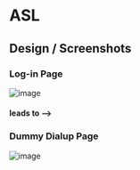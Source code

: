 # ASL


## Design / Screenshots 

### Log-in Page
![image](https://user-images.githubusercontent.com/122040169/229149567-cfe523be-969d-4359-9d6a-ddc1a9f11025.png)

#### leads to -->
### Dummy Dialup Page 
![image](https://user-images.githubusercontent.com/122040169/229150100-c7f52137-098e-4bf0-bcc3-788f79273c09.png)

